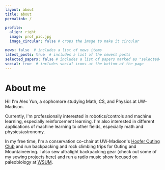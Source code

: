 ```yaml
---
layout: about
title: about
permalink: /

profile:
  align: right
  image: prof_pic.jpg
  image_circular: false # crops the image to make it circular

news: false  # includes a list of news items
latest_posts: true  # includes a list of the newest posts
selected_papers: false # includes a list of papers marked as "selected={true}"
social: true  # includes social icons at the bottom of the page
---
```

# About me

Hi! I'm Alex Yun, a sophomore studying Math, CS, and Physics at UW-Madison.

Currently, I'm professionally interested in robotics/controls and machine learning, especially reinforcement learning. I'm also interested in different applications of machine learning to other fields, especially math and physics/astronomy.

In my free time, I'm a conservation co-chair at UW-Madison's [Hoofer Outing Club](https://www.hooferouting.org/) and run backpacking and rock climbing trips for Outing and Mountaineering. I also sew ultralight backpacking gear (check out some of my sewing projects [here](/projects)) and run a radio music show focused on paleobiology at [WSUM](https://wsum.org).